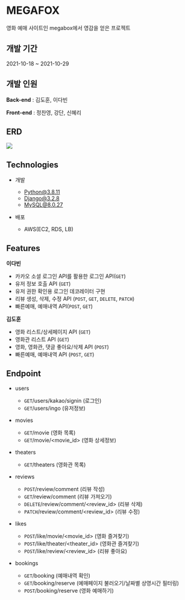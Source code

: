 # MEGAFOX
  영화 예매 사이트인 megabox에서 영감을 얻은 프로젝트

## 개발 기간
2021-10-18 ~ 2021-10-29

## 개발 인원
**Back-end** : 김도훈, 이다빈

**Front-end** : 정찬영, 강단, 신혜리
  
## ERD
![](https://media.vlpt.us/images/thisisemptyyy/post/c7aa7927-2537-4b1d-8c7e-0385301be90f/megafox_20211030_233447.png)

## Technologies
- 개발
  * Python@3.8.11
  * Django@3.2.8
  * MySQL@8.0.27
 
- 배포 
  - AWS(EC2, RDS, LB)

## Features
**이다빈**
* 카카오 소셜 로그인 API를 활용한 로그인 API(`GET`)
* 유저 정보 호출 API (`GET`)
* 유저 권한 확인용 로그인 데코레이터 구현
* 리뷰 생성, 삭제, 수정 API (`POST`, `GET`, `DELETE`, `PATCH`)
* 빠른예매, 예매내역 API(`POST`, `GET`)

**김도훈**
* 영화 리스트/상세페이지 API (`GET`)
* 영화관 리스트 API (`GET`)
* 영화, 영화관, 댓글 좋아요/삭제 API (`POST`)
* 빠른예매, 예매내역 API (`POST`, `GET`)

## Endpoint
- users
  * `GET`/users/kakao/signin (로그인)
  * `GET`/users/ingo (유저정보)

- movies
  * `GET`/movie (영화 목록)
  * `GET`/movie/<movie_id> (영화 상세정보)

- theaters
  * `GET`/theaters (영화관 목록)

- reviews
  * `POST`/review/comment (리뷰 작성)
  * `GET`/review/comment (리뷰 가져오기)
  * `DELETE`/review/comment/<review_id> (리뷰 삭제)
  * `PATCH`/review/comment/<review_id> (리뷰 수정)

- likes
  * `POST`/like/movie/<movie_id> (영화 즐겨찾기)
  * `POST`/like/theater/<theater_id> (영화관 즐겨찾기)
  * `POST`/like/review/<review_id> (리뷰 좋아요)

- bookings
  * `GET`/booking (예매내역 확인)
  * `GET`/booking/reserve (예매페이지 불러오기/날짜별 상영시간 필터링)
  * `POST`/booking/reserve (영화 예매하기)

